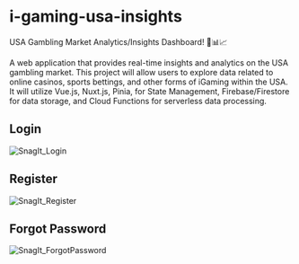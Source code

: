 # i-gaming-usa-insights

USA Gambling Market Analytics/Insights Dashboard! 🎲📊📈

A web application that provides real-time insights and analytics on the USA gambling market. 
This project will allow users to explore data related to online casinos, sports bettings, and other forms of iGaming within the USA.
It will utilize Vue.js, Nuxt.js, Pinia, for State Management, Firebase/Firestore for data storage, and Cloud Functions for serverless data processing.

## Login
![SnagIt_Login](https://github.com/jaxonPetersen94/i-gaming-usa-insights/assets/29075938/74dc853b-c70b-4383-a181-f08a4532c4c8)

## Register
![SnagIt_Register](https://github.com/jaxonPetersen94/i-gaming-usa-insights/assets/29075938/a21768a5-483a-40d2-bcd6-78a3bdd3674c)

## Forgot Password
![SnagIt_ForgotPassword](https://github.com/jaxonPetersen94/i-gaming-usa-insights/assets/29075938/89230bbe-8825-407d-a9ec-1f41d5262273)
